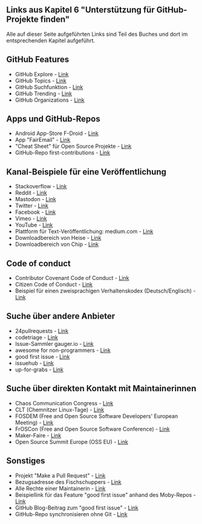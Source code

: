 ---
---
## Links aus Kapitel 6 "Unterstützung für GitHub-Projekte finden"

Alle auf dieser Seite aufgeführten Links sind Teil des Buches und dort im entsprechenden Kapitel aufgeführt.

## GitHub Features
* GitHub Explore - [Link](https://github.com/github/explore)
* GitHub Topics - [Link](https://github.com/topics)
* GitHub Suchfunktion - [Link](https://github.com/search)
* GitHub Trending - [Link](https://github.com/trending)
* GitHub Organizations - [Link](https://help.github.com/en/github/setting-up-and-managing-organizations-and-teams/about-organizations)

## Apps und GitHub-Repos
* Android App-Store F-Droid - [Link](https://f-droid.org/)
* App "FairEmail" - [Link](https://email.faircode.eu/)
* "Cheat Sheet" für Open Source Projekte - [Link](https://github.com/zenika-open-source/promote-open-source-project)
* GitHub-Repo first-contributions - [Link](https://github.com/firstcontributions/first-contributions)

## Kanal-Beispiele für eine Veröffentlichung
* Stackoverflow - [Link](https://stackoverflow.com/)
* Reddit - [Link](https://www.reddit.com/)
* Mastodon - [Link](https://joinmastodon.org/)
* Twitter - [Link](https://twitter.com/)
* Facebook - [Link](https://www.facebook.com/)
* Vimeo - [Link](https://vimeo.com/de/)
* YouTube - [Link](https://youtube.de/)
* Plattform für Text-Veröffentlichung: medium.com - [Link](https://medium.com)
* Downloadbereich von Heise - [Link](https://www.heise.de/download/)
* Downloadbereich von Chip - [Link](https://www.chip.de/download/)

## Code of conduct
* Contributor Covenant Code of Conduct - [Link](https://www.contributor-covenant.org/)
* Citizen Code of Conduct - [Link](http://citizencodeofconduct.org/)
* Beispiel für einen zweisprachigen Verhaltenskodex (Deutsch/Englisch) - [Link](https://github.com/zauberware/code-of-conduct)

## Suche über andere Anbieter
* 24pullrequests - [Link](https://24pullrequests.com/)
* codetriage - [Link](https://www.codetriage.com/)
* Issue-Sammler gauger.io - [Link](https://gauger.io/contrib/)
* awesome for non-programmers - [Link](https://github.com/szabgab/awesome-for-non-programmers)
* good first issue - [Link](https://goodfirstissue.dev/)
* issuehub - [Link](http://issuehub.io/)
* up-for-grabs - [Link](https://up-for-grabs.net/)

## Suche über direkten Kontakt mit Maintainerinnen
* Chaos Communication Congress - [Link](https://events.ccc.de)
* CLT (Chemnitzer Linux-Tage) - [Link](https://chemnitzer.linux-tage.de)
* FOSDEM (Free and Open Source Software Developers' European Meeting) - [Link](https://fosdem.org)
* FrOSCon (Free and Open Source Software Conference) - [Link](https://www.froscon.de)
* Maker-Faire - [Link](https://maker-faire.de/)
* Open Source Summit Europe (OSS EU) - [Link](https://events.linuxfoundation.org/open-source-summit-europe/)

## Sonstiges
* Projekt "Make a Pull Request" - [Link](http://makeapullrequest.com/)
* Bezugsadresse des Fischschuppers - [Link](https://edelstahlregale.jimdofree.com/shop/fischschupper/)
* Alle Rechte einer Maintainerin - [Link](https://help.github.com/en/github/setting-up-and-managing-your-github-user-account/permission-levels-for-a-user-account-repository#collaborator-access-on-a-repository-owned-by-a-user-account)
* Beispiellink für das Feature "good first issue" anhand des Moby-Repos - [Link](https://github.com/moby/moby/contribute)
* GitHub Blog-Beitrag zum "good first issue" - [Link](https://github.blog/2020-01-22-how-we-built-good-first-issues)
* GitHub-Repo synchronisieren ohne Git - [Link](https://stackoverflow.com/questions/7244321/how-do-i-update-a-github-forked-repository)
